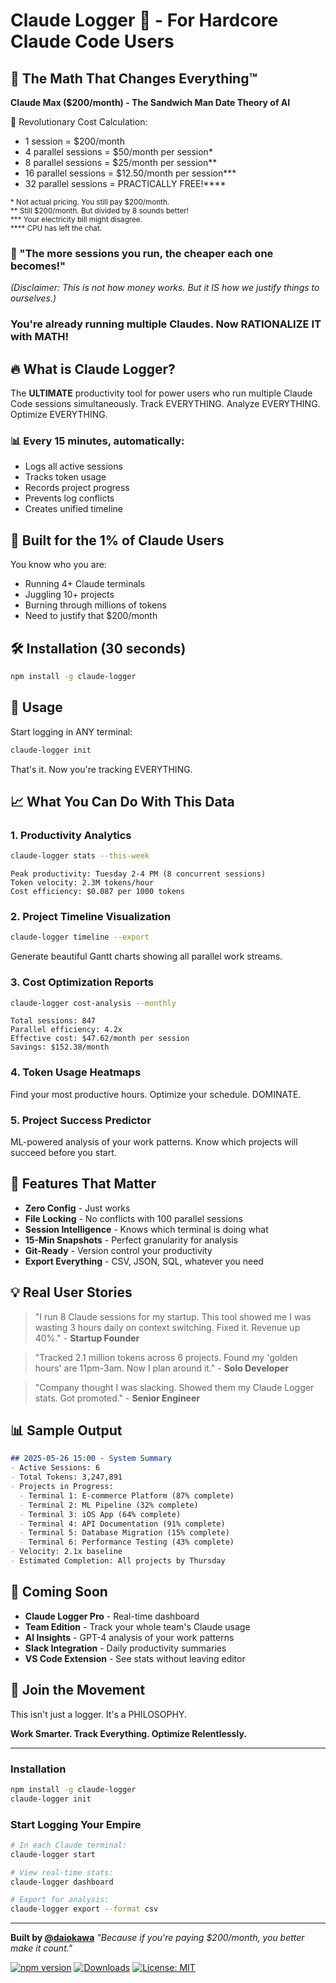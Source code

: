 # Claude Logger 🚀 - For Hardcore Claude Code Users

## 💸 The Math That Changes Everything™

**Claude Max ($200/month) - The Sandwich Man Date Theory of AI**

🧮 Revolutionary Cost Calculation:
- 1 session = $200/month
- 4 parallel sessions = $50/month per session*
- 8 parallel sessions = $25/month per session**
- 16 parallel sessions = $12.50/month per session***
- 32 parallel sessions = PRACTICALLY FREE!****

<sub>* Not actual pricing. You still pay $200/month.</sub>  
<sub>** Still $200/month. But divided by 8 sounds better!</sub>  
<sub>*** Your electricity bill might disagree.</sub>  
<sub>**** CPU has left the chat.</sub>

### 🎯 "The more sessions you run, the cheaper each one becomes!" 
*(Disclaimer: This is not how money works. But it IS how we justify things to ourselves.)*

### You're already running multiple Claudes. Now RATIONALIZE IT with MATH!

## 🔥 What is Claude Logger?

The **ULTIMATE** productivity tool for power users who run multiple Claude Code sessions simultaneously. Track EVERYTHING. Analyze EVERYTHING. Optimize EVERYTHING.

### 📊 Every 15 minutes, automatically:
- Logs all active sessions
- Tracks token usage
- Records project progress  
- Prevents log conflicts
- Creates unified timeline

## 💪 Built for the 1% of Claude Users

You know who you are:
- Running 4+ Claude terminals
- Juggling 10+ projects
- Burning through millions of tokens
- Need to justify that $200/month

## 🛠️ Installation (30 seconds)

```bash
npm install -g claude-logger
```

## 🚀 Usage

Start logging in ANY terminal:
```bash
claude-logger init
```

That's it. Now you're tracking EVERYTHING.

## 📈 What You Can Do With This Data

### 1. **Productivity Analytics**
```bash
claude-logger stats --this-week
```
```
Peak productivity: Tuesday 2-4 PM (8 concurrent sessions)
Token velocity: 2.3M tokens/hour
Cost efficiency: $0.087 per 1000 tokens
```

### 2. **Project Timeline Visualization**
```bash
claude-logger timeline --export
```
Generate beautiful Gantt charts showing all parallel work streams.

### 3. **Cost Optimization Reports**
```bash
claude-logger cost-analysis --monthly
```
```
Total sessions: 847
Parallel efficiency: 4.2x
Effective cost: $47.62/month per session
Savings: $152.38/month
```

### 4. **Token Usage Heatmaps**
Find your most productive hours. Optimize your schedule. DOMINATE.

### 5. **Project Success Predictor**
ML-powered analysis of your work patterns. Know which projects will succeed before you start.

## 🎯 Features That Matter

- **Zero Config** - Just works
- **File Locking** - No conflicts with 100 parallel sessions
- **Session Intelligence** - Knows which terminal is doing what
- **15-Min Snapshots** - Perfect granularity for analysis
- **Git-Ready** - Version control your productivity
- **Export Everything** - CSV, JSON, SQL, whatever you need

## 💡 Real User Stories

> "I run 8 Claude sessions for my startup. This tool showed me I was wasting 3 hours daily on context switching. Fixed it. Revenue up 40%." - **Startup Founder**

> "Tracked 2.1 million tokens across 6 projects. Found my 'golden hours' are 11pm-3am. Now I plan around it." - **Solo Developer**

> "Company thought I was slacking. Showed them my Claude Logger stats. Got promoted." - **Senior Engineer**

## 📊 Sample Output

```markdown
## 2025-05-26 15:00 - System Summary
- Active Sessions: 6
- Total Tokens: 3,247,891
- Projects in Progress: 
  - Terminal 1: E-commerce Platform (87% complete)
  - Terminal 2: ML Pipeline (32% complete)
  - Terminal 3: iOS App (64% complete)
  - Terminal 4: API Documentation (91% complete)
  - Terminal 5: Database Migration (15% complete)
  - Terminal 6: Performance Testing (43% complete)
- Velocity: 2.1x baseline
- Estimated Completion: All projects by Thursday
```

## 🔮 Coming Soon

- **Claude Logger Pro** - Real-time dashboard
- **Team Edition** - Track your whole team's Claude usage
- **AI Insights** - GPT-4 analysis of your work patterns
- **Slack Integration** - Daily productivity summaries
- **VS Code Extension** - See stats without leaving editor

## 🤝 Join the Movement

This isn't just a logger. It's a PHILOSOPHY.

**Work Smarter. Track Everything. Optimize Relentlessly.**

---

### Installation

```bash
npm install -g claude-logger
claude-logger init
```

### Start Logging Your Empire

```bash
# In each Claude terminal:
claude-logger start

# View real-time stats:
claude-logger dashboard

# Export for analysis:
claude-logger export --format csv
```

---

**Built by [@daiokawa](https://github.com/daiokawa)**
*"Because if you're paying $200/month, you better make it count."*

[![npm version](https://badge.fury.io/js/claude-logger.svg)](https://www.npmjs.com/package/claude-logger)
[![Downloads](https://img.shields.io/npm/dm/claude-logger.svg)](https://www.npmjs.com/package/claude-logger)
[![License: MIT](https://img.shields.io/badge/License-MIT-yellow.svg)](https://opensource.org/licenses/MIT)